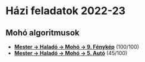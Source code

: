 # Házi feladatok 2022-23

## Mohó algoritmusok
- **[Mester -> Haladó -> Mohó -> 9. Fénykép](https://github.com/njavor/SZLG11F/blob/main/cpp_11f/moho_foto.cpp)** (100/100)
- **[Mester -> Haladó -> Mohó -> 5. Autó](https://github.com/njavor/SZLG11F/blob/main/cpp_11f/moho_auto.cpp)** (45/100)
